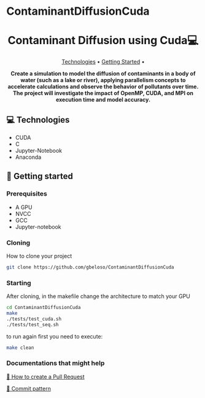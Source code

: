 # ContaminantDiffusionCuda
<h1 align="center" style="font-weight: bold;">Contaminant Diffusion using Cuda💻</h1>

<p align="center">
 <a href="#tech">Technologies</a> • 
 <a href="#started">Getting Started</a> •
</p>

<p align="center">
    <b>Create a simulation to model the diffusion of contaminants in a body of water (such as a lake or river), applying parallelism concepts to accelerate calculations and observe the behavior of pollutants over time. The project will investigate the impact of OpenMP, CUDA, and MPI on execution time and model accuracy. </b>
</p>

<h2 id="technologies">💻 Technologies</h2>

- CUDA
- C
- Jupyter-Notebook
- Anaconda

<h2 id="started">🚀 Getting started</h2>

<h3>Prerequisites</h3>

- A GPU
- NVCC
- GCC
- Jupyter-notebook

<h3>Cloning</h3>

How to clone your project

```bash
git clone https://github.com/gbeloso/ContaminantDiffusionCuda
```

<h3>Starting</h3>
After cloning, in the makefile change the architecture to match your GPU

```bash
cd ContaminantDiffusionCuda
make
./tests/test_cuda.sh
./tests/test_seq.sh
```
to run again first you need to execute:

```bash
make clean
```

<h3>Documentations that might help</h3>

[📝 How to create a Pull Request](https://www.atlassian.com/br/git/tutorials/making-a-pull-request)

[💾 Commit pattern](https://gist.github.com/joshbuchea/6f47e86d2510bce28f8e7f42ae84c716)
